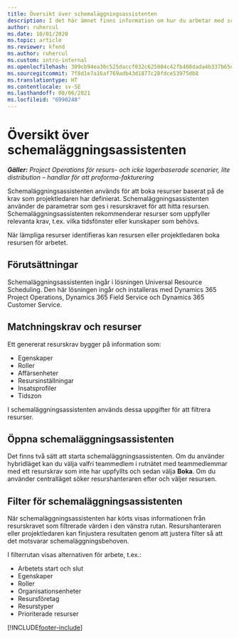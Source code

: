 ```yaml
---
title: Översikt över schemaläggningsassistenten
description: I det här ämnet finns information om hur du arbetar med schemaläggningsassistenten för att boka resurser.
author: ruhercul
ms.date: 10/01/2020
ms.topic: article
ms.reviewer: kfend
ms.author: ruhercul
ms.custom: intro-internal
ms.openlocfilehash: 309cb94ea30c525daccf032c625004c42fb408dada4b337b65d8f36d76219669
ms.sourcegitcommit: 7f8d1e7a16af769adb43d1877c28fdce53975db8
ms.translationtype: HT
ms.contentlocale: sv-SE
ms.lasthandoff: 08/06/2021
ms.locfileid: "6990248"
---
```

# <a name="schedule-assistant-overview"></a>Översikt över schemaläggningsassistenten

_**Gäller:** Project Operations för resurs- och icke lagerbaserade scenarier, lite distribution – handlar för att proforma-fakturering_

Schemaläggningsassistenten används för att boka resurser baserat på de krav som projektledaren har definierat. Schemaläggningsassistenten använder de parametrar som ges i resurskravet för att hitta resursen. Schemaläggningsassistenten rekommenderar resurser som uppfyller relevanta krav, t.ex. vilka tidsfönster eller kunskaper som behövs.

När lämpliga resurser identifieras kan resursen eller projektledaren boka resursen för arbetet.

## <a name="prerequisites"></a>Förutsättningar

Schemaläggningsassistenten ingår i lösningen Universal Resource Scheduling. Den här lösningen ingår och installeras med Dynamics 365 Project Operations, Dynamics 365 Field Service och Dynamics 365 Customer Service.

## <a name="matching-requirements-and-resources"></a>Matchningskrav och resurser

Ett genererat resurskrav bygger på information som:

-   Egenskaper
-   Roller
-   Affärsenheter
-   Resursinställningar
-   Insatsprofiler
-   Tidszon

I schemaläggningsassistenten används dessa uppgifter för att filtrera resurser.

## <a name="launch-the-schedule-assistant"></a>Öppna schemaläggningsassistenten

Det finns två sätt att starta schemaläggningsassistenten. Om du använder hybridläget kan du välja valfri teammedlem i rutnätet med teammedlemmar med ett resurskrav som inte har uppfyllts och sedan välja **Boka**. Om du använder centralläget söker resurshanteraren efter och väljer resursen.

## <a name="schedule-assistant-filters"></a>Filter för schemaläggningsassistenten

När schemaläggningsassistenten har körts visas informationen från resurskravet som filtrerade värden i den vänstra rutan. Resurshanteraren eller projektledaren kan finjustera resultaten genom att justera filter så att det motsvarar schemaläggningsbehoven.

I filterrutan visas alternativen för arbete, t.ex.:

-   Arbetets start och slut
-   Egenskaper
-   Roller
-   Organisationsenheter
-   Resursföretag
-   Resurstyper
-   Prioriterade resurser


[!INCLUDE[footer-include](../includes/footer-banner.md)]